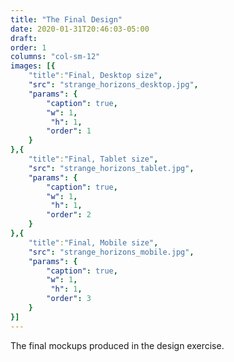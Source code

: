 ```yaml
---
title: "The Final Design"
date: 2020-01-31T20:46:03-05:00
draft: 
order: 1
columns: "col-sm-12"
images: [{
    "title":"Final, Desktop size",
    "src": "strange_horizons_desktop.jpg",
    "params": { 
        "caption": true,
        "w": 1,
         "h": 1,
        "order": 1
    }
},{
    "title":"Final, Tablet size",
    "src": "strange_horizons_tablet.jpg",
    "params": { 
        "caption": true,
        "w": 1,
         "h": 1,
        "order": 2
    }
},{
    "title":"Final, Mobile size",
    "src": "strange_horizons_mobile.jpg",
    "params": { 
        "caption": true,
        "w": 1,
         "h": 1,
        "order": 3
    }
}]
---
```

The final mockups produced in the design exercise.